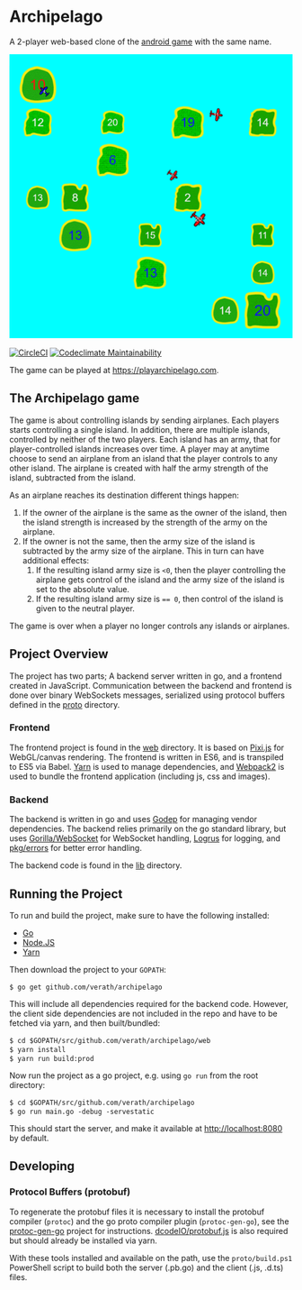 # Archipelago

A 2-player web-based clone of the [android game](https://play.google.com/store/apps/details?id=com.sgg.archipelago_kr) 
with the same name.

![Screenshot Archipelago](assets/screenshot1.png)

[![CircleCI](https://circleci.com/gh/verath/archipelago.svg?style=svg)](https://circleci.com/gh/verath/archipelago)
[![Codeclimate Maintainability](https://api.codeclimate.com/v1/badges/4ae6b5cd15e1050fd3d3/maintainability)](https://codeclimate.com/github/verath/archipelago/maintainability)

The game can be played at https://playarchipelago.com.

## The Archipelago game

The game is about controlling islands by sending airplanes. Each players starts controlling a single 
island. In addition, there are multiple islands, controlled by neither of the two players. Each 
island has an army, that for player-controlled islands increases over time. A player may at anytime 
choose to send an airplane from an island that the player controls to any other island. The airplane 
is created with half the army strength of the island, subtracted from the island.

As an airplane reaches its destination different things happen:
  1. If the owner of the airplane is the same as the owner of the island, then the island strength is 
  increased by the strength of the army on the airplane.
  2. If the owner is not the same, then the army size of the island is subtracted by the army size of 
  the airplane. This in turn can have additional effects:
     1. If the resulting island army size is `<0`, then the player controlling the airplane gets 
     control of the island and the army size of the island is set to the absolute value.
     2. If the resulting island army size is `== 0`, then control of the island is given to the 
     neutral player.

The game is over when a player no longer controls any islands or airplanes.

## Project Overview

The project has two parts; A backend server written in go, and a frontend created in JavaScript. 
Communication between the backend and frontend is done over binary WebSockets messages, serialized
using protocol buffers defined in the [proto](./proto) directory.

### Frontend

The frontend project is found in the [web](./web) directory. It is based on [Pixi.js](https://github.com/pixijs/pixi.js) 
for WebGL/canvas rendering. The frontend is written in ES6, and is transpiled to ES5 via Babel. 
[Yarn](https://yarnpkg.com/lang/en/) is used to manage dependencies, and [Webpack2](https://webpack.js.org/) 
is used to bundle the frontend application (including js, css and images).

### Backend

The backend is written in go and uses [Godep](https://github.com/tools/godep) for managing 
vendor dependencies. The backend relies primarily on the go standard library, but 
uses [Gorilla/WebSocket](https://github.com/gorilla/websocket) for WebSocket handling, 
[Logrus](https://github.com/Sirupsen/logrus) for logging, and [pkg/errors](https://github.com/pkg/errors) 
for better error handling. 

The backend code is found in the [lib](./lib) directory.

## Running the Project

To run and build the project, make sure to have the following installed:
* [Go](https://golang.org/dl/)
* [Node.JS](https://nodejs.org/en/download/)
* [Yarn](https://yarnpkg.com/en/docs/install)

Then download the project to your `GOPATH`:
```
$ go get github.com/verath/archipelago
```

This will include all dependencies required for the backend code. However, the client 
side dependencies are not included in the repo and have to be fetched via yarn, and then built/bundled:

```
$ cd $GOPATH/src/github.com/verath/archipelago/web
$ yarn install
$ yarn run build:prod
```

Now run the project as a go project, e.g. using `go run` from the root directory:

```
$ cd $GOPATH/src/github.com/verath/archipelago
$ go run main.go -debug -servestatic
```

This should start the server, and make it available at 
[http://localhost:8080](http://localhost:8080) by default.

## Developing

### Protocol Buffers (protobuf)
To regenerate the protobuf files it is necessary to install the protobuf compiler (`protoc`) and
the go proto compiler plugin (`protoc-gen-go`), see the [protoc-gen-go](https://github.com/golang/protobuf)
project for instructions. [dcodeIO/protobuf.js](https://github.com/dcodeIO/ProtoBuf.js/) is also
required but should already be installed via yarn.

With these tools installed and available on the path, use the `proto/build.ps1` PowerShell script
to build both the server (.pb.go) and the client (.js, .d.ts) files.

